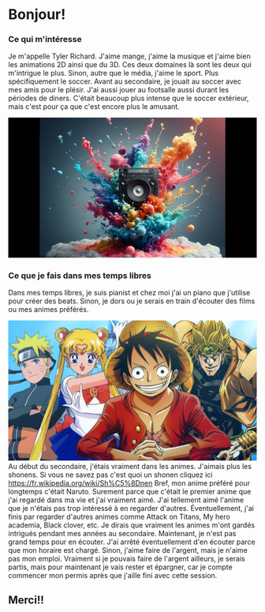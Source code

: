 # Bonjour! 
### Ce qui m'intéresse
Je m'appelle Tyler Richard. J'aime mange, j'aime la musique et j'aime bien les animations 2D ainsi que du 3D. Ces deux domaines là sont les deux qui m'intrigue le plus. Sinon, autre que le média, j'aime le sport. Plus spécifiquement le soccer. Avant au secondaire, je jouait au soccer avec mes amis pour le plésir.
J'ai aussi jouer au footsalle aussi durant les périodes de diners. C'était beaucoup plus intense que le soccer extérieur, mais c'est pour ça que c'est encore plus le amusant. 

![photo](speaker.jpg)

### Ce que je fais dans mes temps libres

Dans mes temps libres, je suis pianist et chez moi j'ai un piano que j'utilise pour créer des beats. Sinon, je dors ou je serais en train d'écouter des films ou mes animes préférés.

![photo](anime.jpg)
Au début du secondaire, j'étais vraiment dans les animes. J'aimais plus les shonens. Si vous ne savez pas c'est quoi un shonen cliquez ici <https://fr.wikipedia.org/wiki/Sh%C5%8Dnen>
Bref, mon anime préféré pour longtemps c'était Naruto. Surement parce que c'était le premier anime que j'ai regardé dans ma vie et j'ai vraiment aimé. J'ai tellement aimé l'anime que je n'étais pas trop intéressé à en regarder d'autres. Éventuellement, j'ai finis par regarder d'autres animes comme Attack on Titans, My hero academia, Black clover, etc. Je dirais que vraiment les animes m'ont gardés intrigués pendant mes années au secondaire. Maintenant, je n'est pas grand temps pour en écouter. J'ai arrêté éventuellement d'en écouter parce que mon horaire est chargé. Sinon, j'aime faire de l'argent, mais je n'aime pas mon emploi. Vraiment si je pouvais faire de l'argent ailleurs, je serais partis, mais pour maintenant je vais rester et épargner, car je compte commencer mon permis après que j'aille fini avec cette session.


## Merci!!

